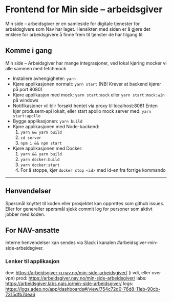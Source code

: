 # Frontend for Min side – arbeidsgiver 

Min side – arbeidsgiver er en samleside for digitale tjenester for arbeidsgivere som Nav har laget. Hensikten med siden er å gjøre det enklere for arbeidsgivere å finne frem til tjenster de har tilgang til.

## Komme i gang

Min side – Arbeidsgiver har mange integrasjoner, ved lokal kjøring mocker vi alle sammen med fetchmock

- Installere avhengigheter: `yarn`
- Kjøre applikasjonen normalt: `yarn start` (NB! Krever at backend kjører på port 8080)
- Kjøre applikasjon med mock: `yarn start:mock` eller `yarn start:mock:win` på windows
- Notifikasjoner vil blir forsøkt hentet via proxy til localhost:8081
  Enten kjør produsent-api lokalt, eller start apollo mock server med: `yarn start:apollo`
- Bygge applikasjonen: `yarn build`
- Kjøre applikasjonen med Node-backend:
    1. `yarn && yarn build`
    2. `cd server`
    3. `npm i && npm start`
- Kjøre applikasjonen med Docker:
    1. `yarn && yarn build`
    2. `yarn docker:build`
    3. `yarn docker:start`
    4. For å stoppe, kjør `docker stop <id>` med id-en fra forrige kommando



---

## Henvendelser
Spørsmål knyttet til koden eller prosjektet kan opprettes som github issues.
Eller for genereller spørsmål sjekk commit log for personer som aktivt jobber med koden.

## For NAV-ansatte

Interne henvendelser kan sendes via Slack i kanalen #arbeidsgiver-min-side-arbeidsgiver.

### Lenker til applikasjon

dev: https://arbeidsgiver-q.nav.no/min-side-arbeidsgiver/ (i vdi, eller over vpn)
prod: https://arbeidsgiver.nav.no/min-side-arbeidsgiver/
labs: https://arbeidsgiver.labs.nais.io/min-side-arbeidsgiver/
logs: https://logs.adeo.no/app/dashboards#/view/754c72d0-76d8-11eb-90cb-7315dfb7dea6